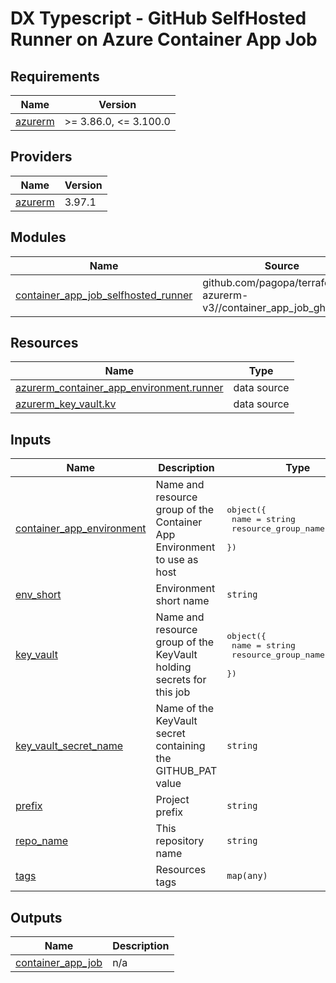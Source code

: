 # DX Typescript - GitHub SelfHosted Runner on Azure Container App Job

<!-- markdownlint-disable -->
<!-- BEGINNING OF PRE-COMMIT-TERRAFORM DOCS HOOK -->
## Requirements

| Name | Version |
|------|---------|
| <a name="requirement_azurerm"></a> [azurerm](#requirement\_azurerm) | >= 3.86.0, <= 3.100.0 |

## Providers

| Name | Version |
|------|---------|
| <a name="provider_azurerm"></a> [azurerm](#provider\_azurerm) | 3.97.1 |

## Modules

| Name | Source | Version |
|------|--------|---------|
| <a name="module_container_app_job_selfhosted_runner"></a> [container\_app\_job\_selfhosted\_runner](#module\_container\_app\_job\_selfhosted\_runner) | github.com/pagopa/terraform-azurerm-v3//container_app_job_gh_runner | v8.4.0 |

## Resources

| Name | Type |
|------|------|
| [azurerm_container_app_environment.runner](https://registry.terraform.io/providers/hashicorp/azurerm/latest/docs/data-sources/container_app_environment) | data source |
| [azurerm_key_vault.kv](https://registry.terraform.io/providers/hashicorp/azurerm/latest/docs/data-sources/key_vault) | data source |

## Inputs

| Name | Description | Type | Default | Required |
|------|-------------|------|---------|:--------:|
| <a name="input_container_app_environment"></a> [container\_app\_environment](#input\_container\_app\_environment) | Name and resource group of the Container App Environment to use as host | <pre>object({<br>    name                = string<br>    resource_group_name = string<br>  })</pre> | n/a | yes |
| <a name="input_env_short"></a> [env\_short](#input\_env\_short) | Environment short name | `string` | n/a | yes |
| <a name="input_key_vault"></a> [key\_vault](#input\_key\_vault) | Name and resource group of the KeyVault holding secrets for this job | <pre>object({<br>    name                = string<br>    resource_group_name = string<br>  })</pre> | n/a | yes |
| <a name="input_key_vault_secret_name"></a> [key\_vault\_secret\_name](#input\_key\_vault\_secret\_name) | Name of the KeyVault secret containing the GITHUB\_PAT value | `string` | `"github-runner-pat"` | no |
| <a name="input_prefix"></a> [prefix](#input\_prefix) | Project prefix | `string` | n/a | yes |
| <a name="input_repo_name"></a> [repo\_name](#input\_repo\_name) | This repository name | `string` | n/a | yes |
| <a name="input_tags"></a> [tags](#input\_tags) | Resources tags | `map(any)` | n/a | yes |

## Outputs

| Name | Description |
|------|-------------|
| <a name="output_container_app_job"></a> [container\_app\_job](#output\_container\_app\_job) | n/a |
<!-- END OF PRE-COMMIT-TERRAFORM DOCS HOOK -->
